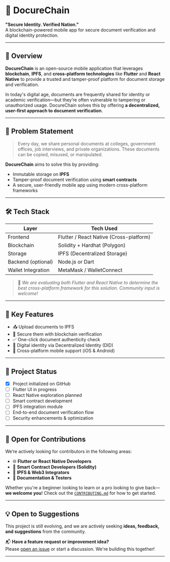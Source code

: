 # 📄 DocureChain

**"Secure Identity. Verified Nation."**  
A blockchain-powered mobile app for secure document verification and digital identity protection.

---

## 🚀 Overview

**DocureChain** is an open-source mobile application that leverages **blockchain**, **IPFS**, and **cross-platform technologies** like **Flutter** and **React Native** to provide a trusted and tamper-proof platform for document storage and verification.

In today's digital age, documents are frequently shared for identity or academic verification—but they’re often vulnerable to tampering or unauthorized usage. DocureChain solves this by offering **a decentralized, user-first approach to document verification**.

---

## 🧠 Problem Statement

> Every day, we share personal documents at colleges, government offices, job interviews, and private organizations. These documents can be copied, misused, or manipulated.

**DocureChain** aims to solve this by providing:
- Immutable storage on **IPFS**
- Tamper-proof document verification using **smart contracts**
- A secure, user-friendly mobile app using modern cross-platform frameworks

---

## 🛠️ Tech Stack

| Layer              | Tech Used                                  |
|--------------------|---------------------------------------------|
| Frontend           | Flutter / React Native (Cross-platform)     |
| Blockchain         | Solidity + Hardhat (Polygon)                |
| Storage            | IPFS (Decentralized Storage)                |
| Backend (optional) | Node.js or Dart                             |
| Wallet Integration | MetaMask / WalletConnect                    |

> 🧪 *We are evaluating both Flutter and React Native to determine the best cross-platform framework for this solution. Community input is welcome!*

---

## 📱 Key Features

- 📤 Upload documents to IPFS
- 🔐 Secure them with blockchain verification
- ✅ One-click document authenticity check
- 👤 Digital identity via Decentralized Identity (DID)
- 📲 Cross-platform mobile support (iOS & Android)

---

## 🧪 Project Status

- [x] Project initialized on GitHub
- [ ] Flutter UI in progress
- [ ] React Native exploration planned
- [ ] Smart contract development
- [ ] IPFS integration module
- [ ] End-to-end document verification flow
- [ ] Security enhancements & optimization

---

## 🤝 Open for Contributions

We’re actively looking for contributors in the following areas:

- 🌐 **Flutter or React Native Developers**
- 🔗 **Smart Contract Developers (Solidity)**
- 🧠 **IPFS & Web3 Integrators**
- 📝 **Documentation & Testers**

Whether you're a beginner looking to learn or a pro looking to give back—**we welcome you**! Check out the [`CONTRIBUTING.md`](./CONTRIBUTING.md) for how to get started.

---

## 💡 Open to Suggestions

This project is still evolving, and we are actively seeking **ideas, feedback, and suggestions** from the community.

📬 **Have a feature request or improvement idea?**  
Please [open an issue](https://github.com/charanxcode/docurechain/issues) or start a discussion. We're building this together!

---
